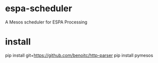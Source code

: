 # espa-scheduler
A Mesos scheduler for ESPA Processing

# install
pip install git+https://github.com/benoitc/http-parser
pip install pymesos
